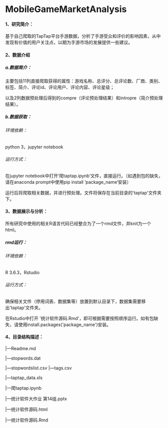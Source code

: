 # MobileGameMarketAnalysis

#### 1、研究简介：

基于自己爬取的TapTap平台手游数据，分析了手游受众和评价的影响因素，从中发现有价值的用户关注点，以期为手游市场的发展提供一些建议。

#### 2、数据介绍

##### a.数据简介：

主要包括11列直接爬取获得的属性：游戏名称、总评分、总评论数、厂商、类别、标签、简介、评论id、评论用户、评论内容、评论星级；

以及2列数据预处理后得到的compre（评论预处理结果）和intropre（简介预处理结果）。

##### b.数据获取：

###### 环境依赖：

python 3，jupyter notebook

###### 运行方式：

在jupyter notebook中打开‘爬taptap.ipynb’文件，直接运行。（如遇到包的缺失，请在anaconda prompt中使用pip install ’package_name‘安装）

运行后将爬取相关数据，并进行预处理。文件将保存在当前目录的'taptap'文件夹下。

#### 3、数据展示与分析：

所有研究中使用的相关R语言代码已经整合为了一个rmd文件，并knit为一个html。

##### rmd运行：

###### 环境依赖：

R 3.6.3，Rstudio

###### 运行方式：

确保相关文件（停用词表、数据集等）放置到默认目录下，数据集需要移出'taptap'文件夹。

在Rstudio中打开 '统计软件源码.Rmd'，即可根据需要按照顺序运行。如有包缺失，请使用install.packages('package_name')安装。

#### 4、目录结构描述：

|—Readme.md

|—stopwords.dat

|—stopwordslist.csv
|—tags.csv

|—taptap_data.xls

|—爬taptap.ipynb

|—统计软件大作业 第14组.pptx

|—统计软件源码.html

|—统计软件源码.Rmd 
